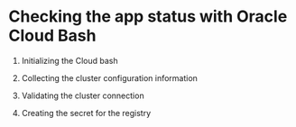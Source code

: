 # Checking the app status with Oracle Cloud Bash

1. Initializing the Cloud bash

2. Collecting the cluster configuration information

3. Validating the cluster connection

4. Creating the secret for the registry

